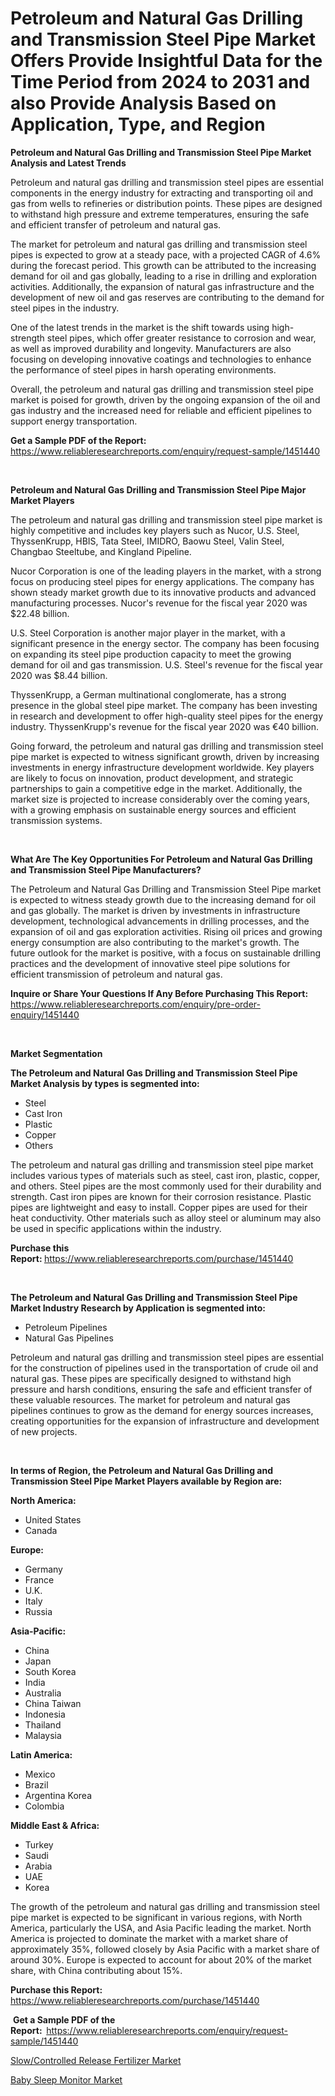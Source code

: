 <p><h1>Petroleum and Natural Gas Drilling and Transmission Steel Pipe Market Offers Provide Insightful Data for the Time Period from 2024 to 2031 and also Provide Analysis Based on Application, Type, and Region</h1></p><p><strong>Petroleum and Natural Gas Drilling and Transmission Steel Pipe Market Analysis and Latest Trends</strong></p>
<p><p>Petroleum and natural gas drilling and transmission steel pipes are essential components in the energy industry for extracting and transporting oil and gas from wells to refineries or distribution points. These pipes are designed to withstand high pressure and extreme temperatures, ensuring the safe and efficient transfer of petroleum and natural gas.</p><p>The market for petroleum and natural gas drilling and transmission steel pipes is expected to grow at a steady pace, with a projected CAGR of 4.6% during the forecast period. This growth can be attributed to the increasing demand for oil and gas globally, leading to a rise in drilling and exploration activities. Additionally, the expansion of natural gas infrastructure and the development of new oil and gas reserves are contributing to the demand for steel pipes in the industry.</p><p>One of the latest trends in the market is the shift towards using high-strength steel pipes, which offer greater resistance to corrosion and wear, as well as improved durability and longevity. Manufacturers are also focusing on developing innovative coatings and technologies to enhance the performance of steel pipes in harsh operating environments.</p><p>Overall, the petroleum and natural gas drilling and transmission steel pipe market is poised for growth, driven by the ongoing expansion of the oil and gas industry and the increased need for reliable and efficient pipelines to support energy transportation.</p></p>
<p><strong>Get a Sample PDF of the Report:&nbsp;</strong> <a href="https://www.reliableresearchreports.com/enquiry/request-sample/1451440">https://www.reliableresearchreports.com/enquiry/request-sample/1451440</a></p>
<p>&nbsp;</p>
<p><strong>Petroleum and Natural Gas Drilling and Transmission Steel Pipe Major Market Players</strong></p>
<p><p>The petroleum and natural gas drilling and transmission steel pipe market is highly competitive and includes key players such as Nucor, U.S. Steel, ThyssenKrupp, HBIS, Tata Steel, IMIDRO, Baowu Steel, Valin Steel, Changbao Steeltube, and Kingland Pipeline.</p><p>Nucor Corporation is one of the leading players in the market, with a strong focus on producing steel pipes for energy applications. The company has shown steady market growth due to its innovative products and advanced manufacturing processes. Nucor's revenue for the fiscal year 2020 was $22.48 billion.</p><p>U.S. Steel Corporation is another major player in the market, with a significant presence in the energy sector. The company has been focusing on expanding its steel pipe production capacity to meet the growing demand for oil and gas transmission. U.S. Steel's revenue for the fiscal year 2020 was $8.44 billion.</p><p>ThyssenKrupp, a German multinational conglomerate, has a strong presence in the global steel pipe market. The company has been investing in research and development to offer high-quality steel pipes for the energy industry. ThyssenKrupp's revenue for the fiscal year 2020 was €40 billion.</p><p>Going forward, the petroleum and natural gas drilling and transmission steel pipe market is expected to witness significant growth, driven by increasing investments in energy infrastructure development worldwide. Key players are likely to focus on innovation, product development, and strategic partnerships to gain a competitive edge in the market. Additionally, the market size is projected to increase considerably over the coming years, with a growing emphasis on sustainable energy sources and efficient transmission systems.</p></p>
<p>&nbsp;</p>
<p><strong>What Are The Key Opportunities For Petroleum and Natural Gas Drilling and Transmission Steel Pipe Manufacturers?</strong></p>
<p><p>The Petroleum and Natural Gas Drilling and Transmission Steel Pipe market is expected to witness steady growth due to the increasing demand for oil and gas globally. The market is driven by investments in infrastructure development, technological advancements in drilling processes, and the expansion of oil and gas exploration activities. Rising oil prices and growing energy consumption are also contributing to the market's growth. The future outlook for the market is positive, with a focus on sustainable drilling practices and the development of innovative steel pipe solutions for efficient transmission of petroleum and natural gas.</p></p>
<p><strong>Inquire or Share Your Questions If Any Before Purchasing This Report:</strong> <a href="https://www.reliableresearchreports.com/enquiry/pre-order-enquiry/1451440">https://www.reliableresearchreports.com/enquiry/pre-order-enquiry/1451440</a></p>
<p>&nbsp;</p>
<p><strong>Market Segmentation</strong></p>
<p><strong>The Petroleum and Natural Gas Drilling and Transmission Steel Pipe Market Analysis by types is segmented into:</strong></p>
<p><ul><li>Steel</li><li>Cast Iron</li><li>Plastic</li><li>Copper</li><li>Others</li></ul></p>
<p><p>The petroleum and natural gas drilling and transmission steel pipe market includes various types of materials such as steel, cast iron, plastic, copper, and others. Steel pipes are the most commonly used for their durability and strength. Cast iron pipes are known for their corrosion resistance. Plastic pipes are lightweight and easy to install. Copper pipes are used for their heat conductivity. Other materials such as alloy steel or aluminum may also be used in specific applications within the industry.</p></p>
<p><strong>Purchase this Report:&nbsp;</strong><a href="https://www.reliableresearchreports.com/purchase/1451440">https://www.reliableresearchreports.com/purchase/1451440</a></p>
<p>&nbsp;</p>
<p><strong>The Petroleum and Natural Gas Drilling and Transmission Steel Pipe Market Industry Research by Application is segmented into:</strong></p>
<p><ul><li>Petroleum Pipelines</li><li>Natural Gas Pipelines</li></ul></p>
<p><p>Petroleum and natural gas drilling and transmission steel pipes are essential for the construction of pipelines used in the transportation of crude oil and natural gas. These pipes are specifically designed to withstand high pressure and harsh conditions, ensuring the safe and efficient transfer of these valuable resources. The market for petroleum and natural gas pipelines continues to grow as the demand for energy sources increases, creating opportunities for the expansion of infrastructure and development of new projects.</p></p>
<p>&nbsp;</p>
<p><strong>In terms of Region, the Petroleum and Natural Gas Drilling and Transmission Steel Pipe Market Players available by Region are:</strong></p>
<p>
    <p> <strong> North America: </strong>
        <ul>
            <li>United States</li>
            <li>Canada</li>
        </ul>
        </p> 
    <p> <strong> Europe: </strong>
        <ul>
            <li>Germany</li>
            <li>France</li>
            <li>U.K.</li>
            <li>Italy</li>
            <li>Russia</li>
        </ul>
        </p> 
    <p> <strong> Asia-Pacific: </strong>
        <ul>
            <li>China</li>
            <li>Japan</li>
            <li>South Korea</li>
            <li>India</li>
            <li>Australia</li>
            <li>China Taiwan</li>
            <li>Indonesia</li>
            <li>Thailand</li>
            <li>Malaysia</li>
        </ul>
        </p> 
    <p> <strong> Latin America: </strong>
        <ul>
            <li>Mexico</li>
            <li>Brazil</li>
            <li>Argentina Korea</li>
            <li>Colombia</li>
        </ul>
        </p> 
    <p> <strong> Middle East & Africa: </strong>
        <ul>
            <li>Turkey</li>
            <li>Saudi</li>
            <li>Arabia</li>
            <li>UAE</li>
            <li>Korea</li>
        </ul>
    </p>
    </p>
<p><p>The growth of the petroleum and natural gas drilling and transmission steel pipe market is expected to be significant in various regions, with North America, particularly the USA, and Asia Pacific leading the market. North America is projected to dominate the market with a market share of approximately 35%, followed closely by Asia Pacific with a market share of around 30%. Europe is expected to account for about 20% of the market share, with China contributing about 15%.</p></p>
<p><strong>Purchase this Report: </strong><a href="https://www.reliableresearchreports.com/purchase/1451440">https://www.reliableresearchreports.com/purchase/1451440</a></p>
<p>&nbsp;<strong>Get a Sample PDF of the Report:&nbsp;&nbsp;</strong><a href="https://www.reliableresearchreports.com/enquiry/request-sample/1451440">https://www.reliableresearchreports.com/enquiry/request-sample/1451440</a></p>
<p><strong></strong></p>
<p><p><a href="https://github.com/nancykennedykellievqfqt2/Market-Research-Report-List-1/blob/main/slowcontrolled-release-fertilizer-market.md">Slow/Controlled Release Fertilizer Market</a></p><p><a href="https://noble-drawer-34c.notion.site/Baby-Sleep-Monitor-Market-Analysis-and-Market-Size-Global-Industry-Overview-Market-Segmentation-an-486110f7b94c4921b286ebca66fe9669">Baby Sleep Monitor Market</a></p></p>